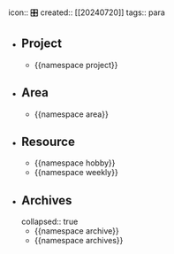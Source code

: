 icon:: 🎛️
created:: [[20240720]]
tags:: para

- ## Project
  - {{namespace project}}
- ## Area
  - {{namespace area}}
- ## Resource
  - {{namespace hobby}}
  - {{namespace weekly}}
- ## Archives
  collapsed:: true
  - {{namespace archive}}
  - {{namespace archives}}
